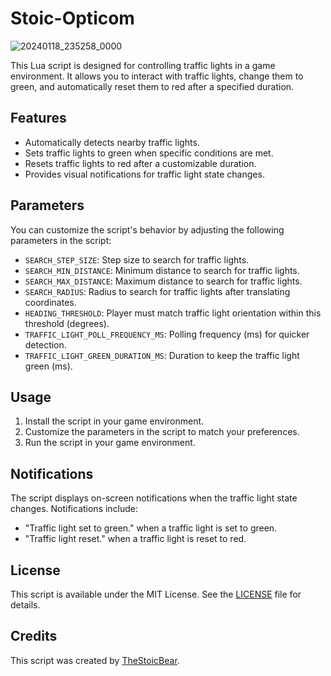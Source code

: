 # Stoic-Opticom
![20240118_235258_0000](https://github.com/TheStoicBear/Stoic-Opticom/assets/112611821/99dfd385-5519-430c-92bf-829cac15786a)

This Lua script is designed for controlling traffic lights in a game environment. It allows you to interact with traffic lights, change them to green, and automatically reset them to red after a specified duration.

## Features

- Automatically detects nearby traffic lights.
- Sets traffic lights to green when specific conditions are met.
- Resets traffic lights to red after a customizable duration.
- Provides visual notifications for traffic light state changes.

## Parameters

You can customize the script's behavior by adjusting the following parameters in the script:

- `SEARCH_STEP_SIZE`: Step size to search for traffic lights.
- `SEARCH_MIN_DISTANCE`: Minimum distance to search for traffic lights.
- `SEARCH_MAX_DISTANCE`: Maximum distance to search for traffic lights.
- `SEARCH_RADIUS`: Radius to search for traffic lights after translating coordinates.
- `HEADING_THRESHOLD`: Player must match traffic light orientation within this threshold (degrees).
- `TRAFFIC_LIGHT_POLL_FREQUENCY_MS`: Polling frequency (ms) for quicker detection.
- `TRAFFIC_LIGHT_GREEN_DURATION_MS`: Duration to keep the traffic light green (ms).

## Usage

1. Install the script in your game environment.
2. Customize the parameters in the script to match your preferences.
3. Run the script in your game environment.

## Notifications

The script displays on-screen notifications when the traffic light state changes. Notifications include:

- "Traffic light set to green." when a traffic light is set to green.
- "Traffic light reset." when a traffic light is reset to red.

## License

This script is available under the MIT License. See the [LICENSE](LICENSE) file for details.

## Credits

This script was created by [TheStoicBear](https://github.com/TheStoicBear).

